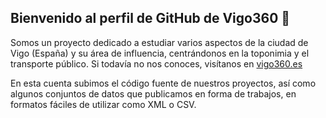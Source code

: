 ## Bienvenido al perfil de GitHub de Vigo360 👋

Somos un proyecto dedicado a estudiar varios aspectos de la ciudad de Vigo (España) y su área de influencia, centrándonos en la toponimia y el transporte público. Si todavía no nos conoces, visítanos en [vigo360.es](https://vigo360.es)

En esta cuenta subimos el código fuente de nuestros proyectos, así como algunos conjuntos de datos que publicamos en forma de trabajos, en formatos fáciles de utilizar como XML o CSV. 
